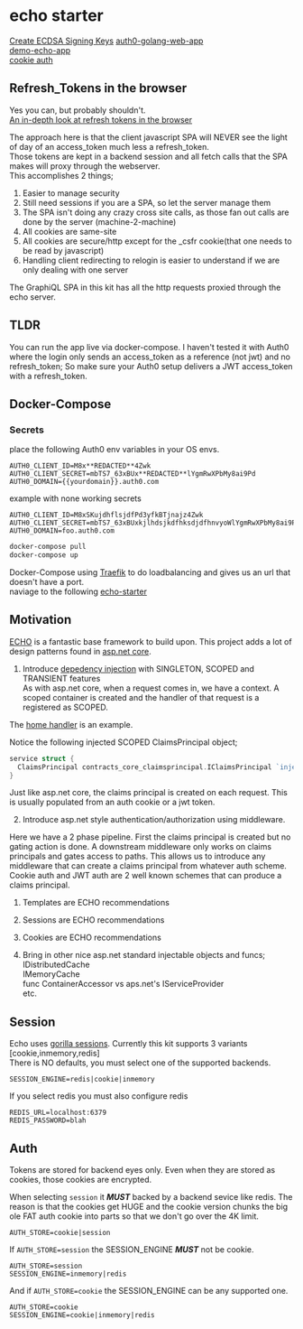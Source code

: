 # echo starter  

[Create ECDSA Signing Keys](https://github.com/fluffy-bunny/crypto-gen)
[auth0-golang-web-app](https://github.com/auth0-samples/auth0-golang-web-app/)  
[demo-echo-app](https://github.com/gtongy/demo-echo-app)  
[cookie auth](https://www.sohamkamani.com/golang/session-cookie-authentication/)

## Refresh_Tokens in the browser

Yes you can, but probably shouldn't.  
[An in-depth look at refresh tokens in the browser](https://pragmaticwebsecurity.com/articles/oauthoidc/refresh-token-protection-implications.html)  

The approach here is that the client javascript SPA will NEVER see the light of day of an access_token much less a refresh_token.  
Those tokens are kept in a backend session and all fetch calls that the SPA makes will proxy through the webserver.  
This accomplishes 2 things;

1. Easier to manage security
2. Still need sessions if you are a SPA, so let the server manage them
3. The SPA isn't doing any crazy cross site calls, as those fan out calls are done by the server (machine-2-machine)
4. All cookies are same-site
5. All cookies are secure/http except for the _csfr cookie(that one needs to be read by javascript)
6. Handling client redirecting to relogin is easier to understand if we are only dealing with one server

The GraphiQL SPA in this kit has all the http requests proxied through the echo server.

## TLDR  

You can run the app live via docker-compose.  I haven't tested it with Auth0 where the login only sends an access_token as a reference (not jwt) and no refresh_token;
So make sure your Auth0 setup delivers a JWT access_token with a refresh_token.

## Docker-Compose

### Secrets

place the following Auth0 env variables in your OS envs.  

```env
AUTH0_CLIENT_ID=M8x**REDACTED**4Zwk
AUTH0_CLIENT_SECRET=mbTS7_63xBUx**REDACTED**lYgmRwXPbMy8ai9Pd
AUTH0_DOMAIN={{yourdomain}}.auth0.com
```

example with none working secrets

```.env
AUTH0_CLIENT_ID=M8xSKujdhflsjdfPd3yfkBTjnajz4Zwk
AUTH0_CLIENT_SECRET=mbTS7_63xBUxkjlhdsjkdfhksdjdfhnvyoWlYgmRwXPbMy8ai9Pd
AUTH0_DOMAIN=foo.auth0.com
```

```bash
docker-compose pull
docker-compose up
```

Docker-Compose using [Traefik](https://traefik.io/) to do loadbalancing and gives us an url that doesn't have a port.  
naviage to the following [echo-starter](http://echostarter.docker.localhost/)  

## Motivation

[ECHO](https://echo.labstack.com/) is a fantastic base framework to build upon.  This project adds a lot of design patterns found in [asp.net core](https://docs.microsoft.com/en-us/aspnet/core/introduction-to-aspnet-core).  

1. Introduce [depedency injection](https://github.com/fluffy-bunny/sarulabsdi) with SINGLETON, SCOPED and TRANSIENT features  
As with asp.net core, when a request comes in, we have a context.  A scoped container is created and the handler of that request is a registered as SCOPED.  

The [home handler](internal/services/handlers/home/home.go) is an example.  

Notice the following injected SCOPED ClaimsPrincipal object;  

```go
service struct {
  ClaimsPrincipal contracts_core_claimsprincipal.IClaimsPrincipal `inject:"claimsPrincipal"`
}
```

Just like asp.net core, the claims principal is created on each request.  This is usually populated from an auth cookie or a jwt token.  

2. Introduce asp.net style authentication/authorization using middleware.

Here we have a 2 phase pipeline.  First the claims principal is created but no gating action is done.  A downstream middleware only works on claims principals and gates access to paths.  This allows us to introduce any middleware that can create a claims principal from whatever auth scheme.  Cookie auth and JWT auth are 2 well known schemes that can produce a claims principal.  

1. Templates are ECHO recommendations
2. Sessions are ECHO recommendations
3. Cookies are ECHO recommendations

4. Bring in other nice asp.net standard injectable objects and funcs;  
IDistributedCache  
IMemoryCache  
func ContainerAccessor vs aps.net's IServiceProvider  
etc.  

## Session

Echo uses [gorilla sessions](https://github.com/gorilla/sessions).  Currently this kit supports 3 variants [cookie,inmemory,redis]  
There is NO defaults, you must select one of the supported backends.  

```env
SESSION_ENGINE=redis|cookie|inmemory  
```

If you select redis you must also configure redis  

```env
REDIS_URL=localhost:6379
REDIS_PASSWORD=blah
```  

## Auth

Tokens are stored for backend eyes only.  Even when they are stored as cookies, those cookies are encrypted.  

When selecting ```session``` it ***MUST*** backed by a backend sevice like redis.  The reason is that the cookies get HUGE and the cookie version chunks the big ole FAT auth cookie into parts so that we don't go over the 4K limit.  

```env
AUTH_STORE=cookie|session  
```

If  ```AUTH_STORE=session``` the SESSION_ENGINE ***MUST*** not be cookie.

```env
AUTH_STORE=session
SESSION_ENGINE=inmemory|redis
```  

And if ```AUTH_STORE=cookie``` the SESSION_ENGINE can be any supported one.

```env
AUTH_STORE=cookie
SESSION_ENGINE=cookie|inmemory|redis
```  
